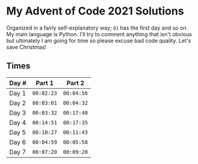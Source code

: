# My Advent of Code 2021 Solutions

Organized in a fairly self-explanatory way; `01` has the first day and so on. My main language is Python. I'll try to comment anything that isn't obvious but ultimately I am going for time so please excuse bad code quality. Let's save Christmas!

## Times

| Day # | Part 1     | Part 2     |
| ----- | ---------- | ---------- |
| Day 1 | `00:02:23` | `00:04:56` |
| Day 2 | `00:03:01` | `00:04:32` |
| Day 3 | `00:03:32` | `00:17:40` |
| Day 4 | `00:14:51` | `00:17:35` |
| Day 5 | `00:10:27` | `00:11:43` |
| Day 6 | `00:04:59` | `00:05:58` |
| Day 7 | `00:07:20` | `00:09:20` |

